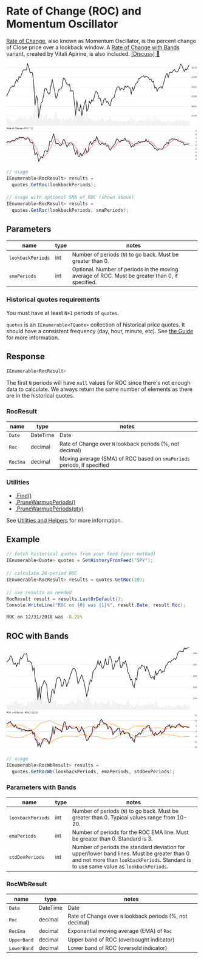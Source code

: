 # Rate of Change (ROC) and Momentum Oscillator

[Rate of Change](https://en.wikipedia.org/wiki/Momentum_(technical_analysis)), also known as Momentum Oscillator, is the percent change of Close price over a lookback window.  A [Rate of Change with Bands](#roc-with-bands) variant, created by Vitali Apirine, is also included.
[[Discuss] :speech_balloon:](https://github.com/DaveSkender/Stock.Indicators/discussions/242 "Community discussion about this indicator")

![image](chart.png)

```csharp
// usage
IEnumerable<RocResult> results =
  quotes.GetRoc(lookbackPeriods);

// usage with optional SMA of ROC (shown above)
IEnumerable<RocResult> results =
  quotes.GetRoc(lookbackPeriods, smaPeriods);
```

## Parameters

| name | type | notes
| -- |-- |--
| `lookbackPeriods` | int | Number of periods (`N`) to go back.  Must be greater than 0.
| `smaPeriods` | int | Optional.  Number of periods in the moving average of ROC.  Must be greater than 0, if specified.

### Historical quotes requirements

You must have at least `N+1` periods of `quotes`.

`quotes` is an `IEnumerable<TQuote>` collection of historical price quotes.  It should have a consistent frequency (day, hour, minute, etc).  See [the Guide](../../docs/GUIDE.md) for more information.

## Response

```csharp
IEnumerable<RocResult>
```

The first `N` periods will have `null` values for ROC since there's not enough data to calculate.  We always return the same number of elements as there are in the historical quotes.

### RocResult

| name | type | notes
| -- |-- |--
| `Date` | DateTime | Date
| `Roc` | decimal | Rate of Change over `N` lookback periods (%, not decimal)
| `RocSma` | decimal | Moving average (SMA) of ROC based on `smaPeriods` periods, if specified

### Utilities

- [.Find()](../../docs/UTILITIES.md#find-indicator-result-by-date)
- [.PruneWarmupPeriods()](../../docs/UTILITIES.md#prune-warmup-periods)
- [.PruneWarmupPeriods(qty)](../../docs/UTILITIES.md#prune-warmup-periods)

See [Utilities and Helpers](../../docs/UTILITIES.md#content) for more information.

## Example

```csharp
// fetch historical quotes from your feed (your method)
IEnumerable<Quote> quotes = GetHistoryFromFeed("SPY");

// calculate 20-period ROC
IEnumerable<RocResult> results = quotes.GetRoc(20);

// use results as needed
RocResult result = results.LastOrDefault();
Console.WriteLine("ROC on {0} was {1}%", result.Date, result.Roc);
```

```bash
ROC on 12/31/2018 was -8.25%
```

## ROC with Bands

![image](chart-with-bands.png)

```csharp
// usage
IEnumerable<RocWbResult> results =
  quotes.GetRocWb(lookbackPeriods, emaPeriods, stdDevPeriods);
```

### Parameters with Bands

| name | type | notes
| -- |-- |--
| `lookbackPeriods` | int | Number of periods (`N`) to go back.  Must be greater than 0.  Typical values range from 10-20.
| `emaPeriods` | int | Number of periods for the ROC EMA line.  Must be greater than 0.  Standard is 3.
| `stdDevPeriods` | int | Number of periods the standard deviation for upper/lower band lines.  Must be greater than 0 and not more than `lookbackPeriods`.  Standard is to use same value as `lookbackPeriods`.

### RocWbResult

| name | type | notes
| -- |-- |--
| `Date` | DateTime | Date
| `Roc` | decimal | Rate of Change over `N` lookback periods (%, not decimal)
| `RocEma` | decimal | Exponential moving average (EMA) of `Roc`
| `UpperBand` | decimal | Upper band of ROC (overbought indicator)
| `LowerBand` | decimal | Lower band of ROC (oversold indicator)
